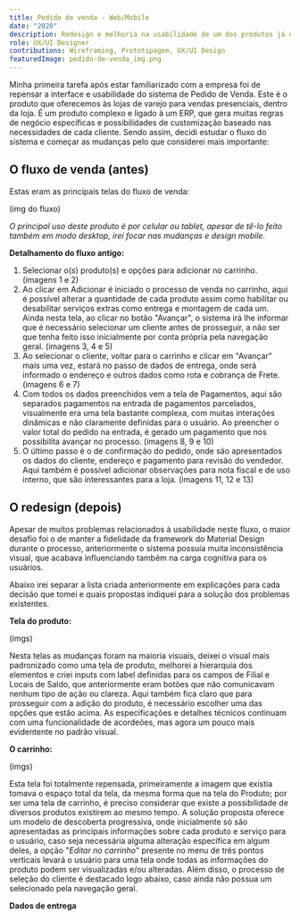 ```yaml
---
title: Pedido de venda - Web/Mobile
date: "2020"
description: Redesign e melhoria na usabilidade de um dos produtos já existentes da empresa, com foco no fluxo de venda.
role: UX/UI Designer
contributions: Wireframing, Prototipagem, UX/UI Design
featuredImage: pedido-de-venda_img.png
---
```


Minha primeira tarefa após estar familiarizado com a empresa foi de repensar a interface e usabilidade do sistema de Pedido de Venda. Este é o produto que oferecemos às lojas de varejo para vendas presenciais, dentro da loja.
É um produto complexo e ligado à um ERP, que gera muitas regras de negócio específicas e possibilidades de customização baseado nas necessidades de cada cliente.
Sendo assim, decidi estudar o fluxo do sistema e começar as mudanças pelo que considerei mais importante:

## O fluxo de venda (antes)

Estas eram as principais telas do fluxo de venda:

(img do fluxo)

_O principal uso deste produto é por celular ou tablet, apesar de tê-lo feito também em modo desktop, irei focar nas mudanças e design mobile._

**Detalhamento do fluxo antigo:**

1.  Selecionar o(s) produto(s) e opções para adicionar no carrinho. (imagens 1 e 2)
2.  Ao clicar em Adicionar é iniciado o processo de venda no carrinho, aqui é possível alterar a quantidade de cada produto assim como habilitar ou desabilitar serviços extras como entrega e montagem de cada um. Ainda nesta tela, ao clicar no botão "Avançar", o sistema irá lhe informar que é necessário selecionar um cliente antes de prosseguir, a não ser que tenha feito isso inicialmente por conta própria pela navegação geral. (imagens 3, 4 e 5)
3.  Ao selecionar o cliente, voltar para o carrinho e clicar em "Avançar" mais uma vez, estará no passo de dados de entrega, onde será informado o endereço e outros dados como rota e cobrança de Frete. (imagens 6 e 7)
4.  Com todos os dados preenchidos vem a tela de Pagamentos, aqui são separados pagamentos na entrada de pagamentos parcelados, visualmente era uma tela bastante complexa, com muitas interações dinâmicas e não claramente definidas para o usuário. Ao preencher o valor total do pedido na entrada, é gerado um pagamento que nos possibilita avançar no processo. (imagens 8, 9 e 10)
5.  O último passo é o de confirmação do pedido, onde são apresentados os dados do cliente, endereço e pagamento para revisão do vendedor. Aqui também é possível adicionar observações para nota fiscal e de uso interno, que são interessantes para a loja. (imagens 11, 12 e 13)

## O redesign (depois)

Apesar de muitos problemas relacionados à usabilidade neste fluxo, o maior desafio foi o de manter a fidelidade da framework do Material Design durante o processo, anteriormente o sistema possuía muita inconsistência visual, que acabava influenciando também na carga cognitiva para os usuários.

Abaixo irei separar a lista criada anteriormente em explicações para cada decisão que tomei e quais propostas indiquei para a solução dos problemas existentes.

**Tela do produto:**

(imgs)

Nesta telas as mudanças foram na maioria visuais, deixei o visual mais padronizado como uma tela de produto, melhorei a hierarquia dos elementos e criei inputs com label definidas para os campos de Filial e Locais de Saldo, que anteriormente eram botões que não comunicavam nenhum tipo de ação ou clareza. Aqui também fica claro que para prosseguir com a adição do produto, é necessário escolher uma das opções que estão acima.
As especificações e detalhes técnicos continuam com uma funcionalidade de acordeões, mas agora um pouco mais evidentente no padrão visual.

**O carrinho:**

(imgs)

Esta tela foi totalmente repensada, primeiramente a imagem que existia tomava o espaço total da tela, da mesma forma que na tela do Produto; por ser uma tela de carrinho, é preciso considerar que existe a possibilidade de diversos produtos existirem ao mesmo tempo.
A solução proposta oferece um modelo de descoberta progressiva, onde inicialmente só são apresentadas as principais informações sobre cada produto e serviço para o usuário, caso seja necessária alguma alteração específica em algum deles, a opção "_Editar no carrinho_" presente no menu de três pontos verticais levará o usuário para uma tela onde todas as informações do produto podem ser visualizadas e/ou alteradas.
Além disso, o processo de seleção do cliente é destacado logo abaixo, caso ainda não possua um selecionado pela navegação geral.

**Dados de entrega**
